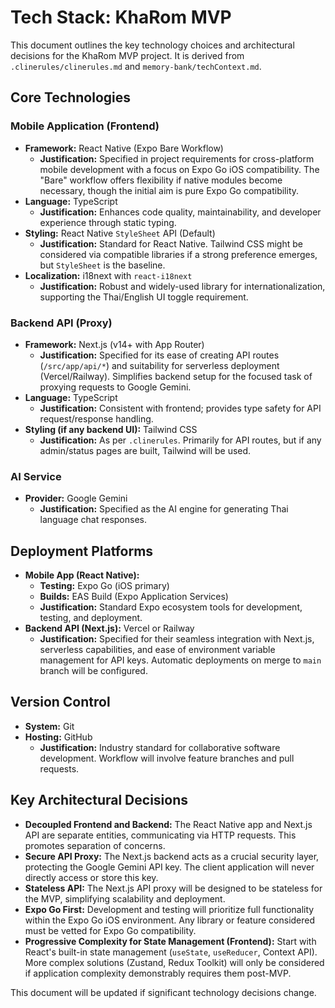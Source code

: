 # Tech Stack: KhaRom MVP

This document outlines the key technology choices and architectural decisions for the KhaRom MVP project. It is derived from `.clinerules/clinerules.md` and `memory-bank/techContext.md`.

## Core Technologies

### Mobile Application (Frontend)
-   **Framework:** React Native (Expo Bare Workflow)
    -   **Justification:** Specified in project requirements for cross-platform mobile development with a focus on Expo Go iOS compatibility. The "Bare" workflow offers flexibility if native modules become necessary, though the initial aim is pure Expo Go compatibility.
-   **Language:** TypeScript
    -   **Justification:** Enhances code quality, maintainability, and developer experience through static typing.
-   **Styling:** React Native `StyleSheet` API (Default)
    -   **Justification:** Standard for React Native. Tailwind CSS might be considered via compatible libraries if a strong preference emerges, but `StyleSheet` is the baseline.
-   **Localization:** i18next with `react-i18next`
    -   **Justification:** Robust and widely-used library for internationalization, supporting the Thai/English UI toggle requirement.

### Backend API (Proxy)
-   **Framework:** Next.js (v14+ with App Router)
    -   **Justification:** Specified for its ease of creating API routes (`/src/app/api/*`) and suitability for serverless deployment (Vercel/Railway). Simplifies backend setup for the focused task of proxying requests to Google Gemini.
-   **Language:** TypeScript
    -   **Justification:** Consistent with frontend; provides type safety for API request/response handling.
-   **Styling (if any backend UI):** Tailwind CSS
    -   **Justification:** As per `.clinerules`. Primarily for API routes, but if any admin/status pages are built, Tailwind will be used.

### AI Service
-   **Provider:** Google Gemini
    -   **Justification:** Specified as the AI engine for generating Thai language chat responses.

## Deployment Platforms
-   **Mobile App (React Native):**
    -   **Testing:** Expo Go (iOS primary)
    -   **Builds:** EAS Build (Expo Application Services)
    -   **Justification:** Standard Expo ecosystem tools for development, testing, and deployment.
-   **Backend API (Next.js):** Vercel or Railway
    -   **Justification:** Specified for their seamless integration with Next.js, serverless capabilities, and ease of environment variable management for API keys. Automatic deployments on merge to `main` branch will be configured.

## Version Control
-   **System:** Git
-   **Hosting:** GitHub
    -   **Justification:** Industry standard for collaborative software development. Workflow will involve feature branches and pull requests.

## Key Architectural Decisions
-   **Decoupled Frontend and Backend:** The React Native app and Next.js API are separate entities, communicating via HTTP requests. This promotes separation of concerns.
-   **Secure API Proxy:** The Next.js backend acts as a crucial security layer, protecting the Google Gemini API key. The client application will never directly access or store this key.
-   **Stateless API:** The Next.js API proxy will be designed to be stateless for the MVP, simplifying scalability and deployment.
-   **Expo Go First:** Development and testing will prioritize full functionality within the Expo Go iOS environment. Any library or feature considered must be vetted for Expo Go compatibility.
-   **Progressive Complexity for State Management (Frontend):** Start with React's built-in state management (`useState`, `useReducer`, Context API). More complex solutions (Zustand, Redux Toolkit) will only be considered if application complexity demonstrably requires them post-MVP.

This document will be updated if significant technology decisions change.
